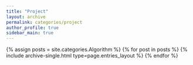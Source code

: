 ```yaml
---
title: "Project"
layout: archive
permalink: categories/project
author_profile: true
sidebar_main: true
---
```



{% assign posts = site.categories.Algorithm %}
{% for post in posts %} {% include archive-single.html type=page.entries_layout %} {% endfor %}